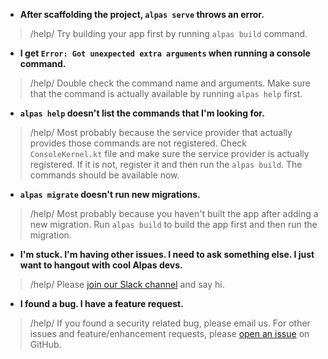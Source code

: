 <div class="sublist">

- **After scaffolding the project, `alpas serve` throws an error.**
> /help/ <span> Try building your app first by running `alpas build` command.</span>
 
- **I get `Error: Got unexpected extra arguments` when running a console command.**
> /help/ <span> Double check the command name and arguments. Make sure that the command is actually
available by running `alpas help` first. </span>

- **`alpas help` doesn't list the commands that I'm looking for.**
> /help/ <span> Most probably because the service provider that actually provides those commands are not registered.
Check `ConsoleKernel.kt` file and make sure the service provider is actually registered. If it is not, register
it and then run the `alpas build`. The commands should be available now. </span>

- **`alpas migrate` doesn't run new migrations.**
> /help/ <span> Most probably because you haven't built the app after adding a new migration. Run `alpas build`
to build the app first and then run the migration. </span>

- **I'm stuck. I'm having other issues. I need to ask something else. I just want to hangout with cool Alpas devs.**
> /help/ <span>Please [join our Slack channel][alpas-slack] and say hi. </span>
>
- **I found a bug. I have a feature request.**
> /help/ <span> If you found a security related bug, please email us. For other issues and feature/enhancement
requests, please [open an issue][alpas-github-issue] on GitHub. </span>

</div>

[alpas-slack]: https://join.slack.com/t/alpasdev/shared_invite/enQtODcwMjE1MzMxODQ3LTJjZWMzOWE5MzBlYzIzMWQ2MTcxN2M2YjU3MTQ5ZDE4NjBmYjY1YTljOGIwYmJmYWFlYjc4YTcwMDFmZDIzNDE
[alpas-github-issue]: https://github.com/ashokgelal/alpas/issues/new
